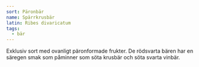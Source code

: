 ```yaml
---
sort: Päronbär
name: Spärrkrusbär
latin: Ribes divaricatum
tags:
  - bär
---
```


Exklusiv sort med ovanligt päronformade frukter. De rödsvarta bären har en säregen smak som påminner som söta krusbär och söta svarta vinbär.
